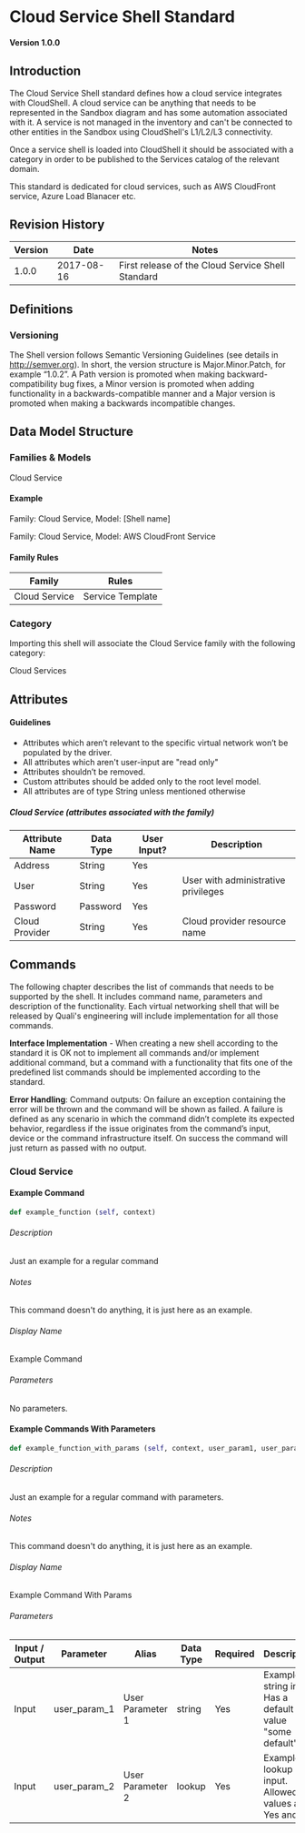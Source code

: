 # Cloud Service Shell Standard

#### Version 1.0.0


## Introduction
The Cloud Service Shell standard defines how a cloud service integrates with CloudShell. A cloud service can be anything that needs to be represented in the Sandbox diagram and has some automation associated with it. A service is not managed in the inventory and can't be connected to other entities in the Sandbox using CloudShell's L1/L2/L3 connectivity.

Once a service shell is loaded into CloudShell it should be associated with a category in order to be published to the Services catalog of the relevant domain.

This standard is dedicated for cloud services, such as AWS CloudFront service, Azure Load Blanacer etc.

## Revision History

Version | Date | Notes
--- | --- | ---
1.0.0 | 2017-08-16 | First release of the Cloud Service Shell Standard


## Definitions
### Versioning
The Shell version follows Semantic Versioning Guidelines (see details in http://semver.org). In short, the version structure is Major.Minor.Patch, for example “1.0.2”. A Path version is promoted when making backward-compatibility bug fixes, a Minor version is promoted when adding functionality in a backwards-compatible manner and a  Major version is promoted when making a backwards incompatible changes.


## Data Model Structure

### Families & Models 

Cloud Service

#### Example

Family: Cloud Service, Model: [Shell name]

Family: Cloud Service, Model: AWS CloudFront Service

#### Family Rules

Family | Rules
--- | ---
Cloud Service | Service Template

### Category

Importing this shell will associate the Cloud Service family with the following category:

Cloud Services

## Attributes
#### Guidelines
- Attributes which aren’t relevant to the specific virtual network won’t be populated by the driver.
- All attributes which aren't user-input are "read only"
- Attributes shouldn’t be removed.
- Custom attributes should be added only to the root level model.
- All attributes are of type String unless mentioned otherwise

##### Cloud Service (attributes associated with the family)

Attribute Name | Data Type | User Input? | Description
--- | --- | --- | ---
Address | String | Yes | 
User | String | Yes | User with administrative privileges
Password | Password | Yes | 
Cloud Provider | String | Yes | Cloud provider resource name

## Commands
The following chapter describes the list of commands that needs to be supported by the shell. It includes command name, parameters and description of the functionality. Each virtual networking shell that will be released by Quali's engineering will include implementation for all those commands.

**Interface Implementation** - When creating a new shell according to the standard it is OK not to implement all commands and/or implement additional command, but a command with a functionality that fits one of the predefined list commands should be implemented according to the standard.

**Error Handling**: Command outputs: On failure an exception containing the error will be thrown and the command will be shown as failed. A failure is defined as any scenario in which the command didn’t complete its expected behavior, regardless if the issue originates from the command’s input, device or the command infrastructure itself. On success the command will just return as passed with no output.


### Cloud Service

#### Example Command
```python
def example_function (self, context)
```

###### Description
Just an example for a regular command

###### Notes
This command doesn't do anything, it is just here as an example.

###### Display Name
Example Command

###### Parameters

No parameters.

#### Example Commands With Parameters
```python
def example_function_with_params (self, context, user_param1, user_param2)
```

###### Description
Just an example for a regular command with parameters.

###### Notes
This command doesn't do anything, it is just here as an example.

###### Display Name
Example Command With Params

###### Parameters
Input / Output | Parameter | Alias | Data Type | Required | Description
--- | --- | --- | --- | --- | ---
Input | user_param_1 | User Parameter 1 | string | Yes | Example string input. Has a default value "some default".
Input | user_param_2 | User Parameter 2 | lookup | Yes | Example lookup input. Allowed values are Yes and No.
